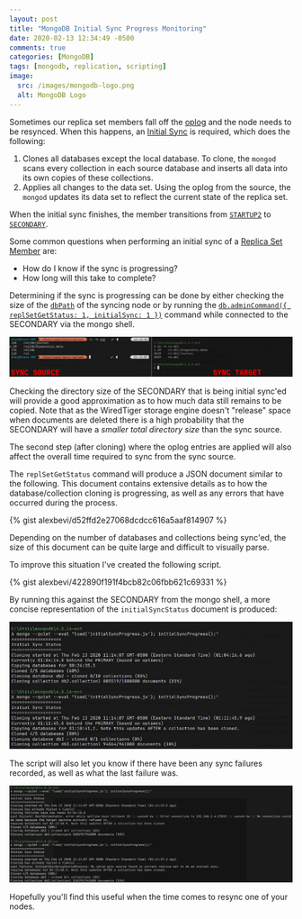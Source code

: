 ```yaml
---
layout: post
title: "MongoDB Initial Sync Progress Monitoring"
date: 2020-02-13 12:34:49 -0500
comments: true
categories: [MongoDB]
tags: [mongodb, replication, scripting]
image:
  src: /images/mongodb-logo.png
  alt: MongoDB Logo
---
```


Sometimes our replica set members fall off the [oplog](https://docs.mongodb.com/manual/core/replica-set-oplog/) and the node needs to be resynced. When this happens, an [Initial Sync](https://docs.mongodb.com/manual/core/replica-set-sync/#initial-sync) is required, which does the following:

1. Clones all databases except the local database. To clone, the `mongod` scans every collection in each source database and inserts all data into its own copies of these collections.
2. Applies all changes to the data set. Using the oplog from the source, the `mongod` updates its data set to reflect the current state of the replica set.

When the initial sync finishes, the member transitions from [`STARTUP2`](https://docs.mongodb.com/manual/reference/replica-states/#replstate.STARTUP2) to [`SECONDARY`](https://docs.mongodb.com/manual/reference/replica-states/#replstate.SECONDARY).

Some common questions when performing an initial sync of a [Replica Set Member](https://docs.mongodb.com/manual/core/replica-set-members/) are:

- How do I know if the sync is progressing?
- How long will this take to complete?

<!-- MORE -->

Determining if the sync is progressing can be done by either checking the size of the [`dbPath`](https://docs.mongodb.com/manual/reference/configuration-options/#storage.dbPath) of the syncing node or by running the [`db.adminCommand({ replSetGetStatus: 1, initialSync: 1 })`](https://docs.mongodb.com/manual/reference/command/replSetGetStatus/) command while connected to the SECONDARY via the mongo shell.

![](/images/initsync-001.png)

Checking the directory size of the SECONDARY that is being initial sync'ed will provide a good approximation as to how much data still remains to be copied. Note that as the WiredTiger storage engine doesn't "release" space when documents are deleted there is a high probability that the SECONDARY will have a _smaller total directory size_ than the sync source.

The second step (after cloning) where the oplog entries are applied will also affect the overall time required to sync from the sync source.

The `replSetGetStatus` command will produce a JSON document similar to the following. This document contains extensive details as to how the database/collection cloning is progressing, as well as any errors that have occurred during the process.

{% gist alexbevi/d52ffd2e27068dcdcc616a5aaf814907 %}

Depending on the number of databases and collections being sync'ed, the size of this document can be quite large and difficult to visually parse.

To improve this situation I've created the following script.

{% gist alexbevi/422890f191f4bcb82c06fbb621c69331 %}

By running this against the SECONDARY from the mongo shell, a more concise representation of the `initialSyncStatus` document is produced:

![](/images/initsync-002.png)

The script will also let you know if there have been any sync failures recorded, as well as what the last failure was.

![](/images/initsync-003.png)

Hopefully you'll find this useful when the time comes to resync one of your nodes.